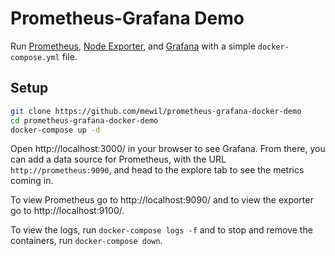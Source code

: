 # Prometheus-Grafana Demo

Run [Prometheus](https://github.com/prometheus/prometheus), [Node Exporter](https://github.com/prometheus/node_exporter), and [Grafana](https://github.com/grafana/grafana) with a simple `docker-compose.yml` file.

## Setup

```bash
git clone https://github.com/mewil/prometheus-grafana-docker-demo
cd prometheus-grafana-docker-demo
docker-compose up -d
```

Open http://localhost:3000/ in your browser to see Grafana. From there, you can add a data source for Prometheus, with the URL `http://prometheus:9090`, and head to the explore tab to see the metrics coming in.

To view Prometheus go to http://localhost:9090/ and to view the exporter go to http://localhost:9100/.

To view the logs, run `docker-compose logs -f` and to stop and remove the containers, run `docker-compose down`.
